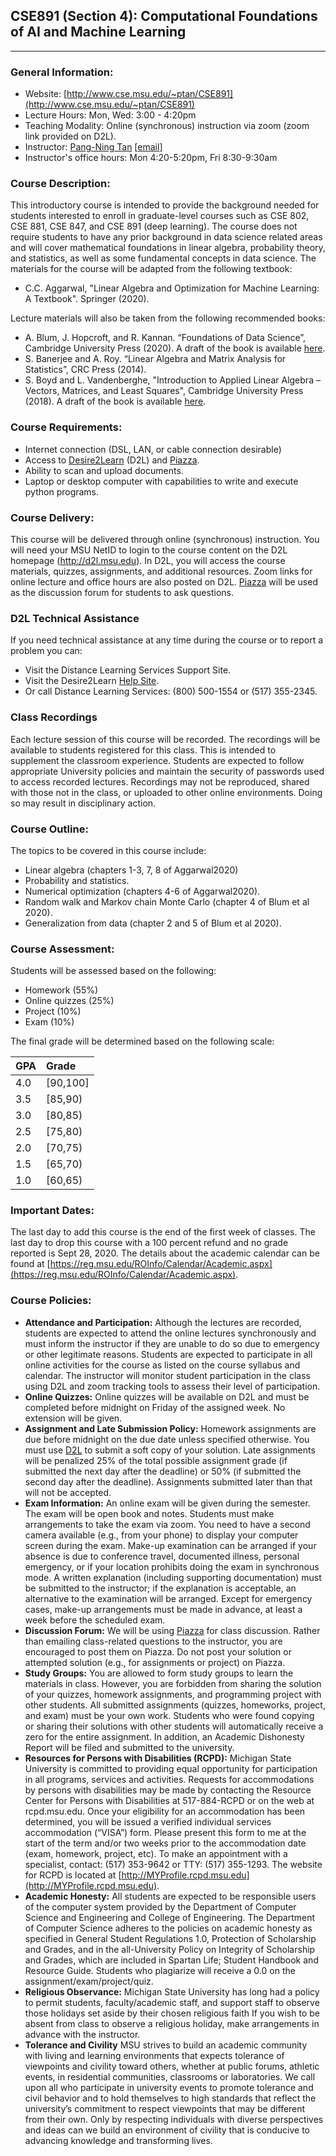 ## CSE891 (Section 4): Computational Foundations of AI and Machine Learning
---

### General Information:

- Website: [http://www.cse.msu.edu/~ptan/CSE891](http://www.cse.msu.edu/~ptan/CSE891)
- Lecture Hours: Mon, Wed: 3:00 - 4:20pm
- Teaching Modality: Online (synchronous) instruction via zoom (zoom link provided on D2L).
- Instructor: [Pang-Ning Tan](http://www.cse.msu.edu/~ptan) [[email](mailto:ptan@msu.edu)]
- Instructor's office hours: Mon 4:20-5:20pm, Fri 8:30-9:30am 

### Course Description: 
This introductory course is intended to provide the background needed for students interested to enroll in graduate-level courses such as CSE 802, CSE 881, CSE 847, and CSE 891 (deep learning). The course does not require students to have any prior background in data science related areas and will cover mathematical foundations in linear algebra, probability theory, and statistics, as well as some fundamental concepts in data science. The materials for the course will be adapted from the following textbook:
- C.C. Aggarwal, "Linear Algebra and Optimization for Machine Learning: A Textbook". Springer (2020). 

Lecture materials will also be taken from the following recommended books: 
- A. Blum, J. Hopcroft, and R. Kannan. “Foundations of Data Science”, Cambridge University Press (2020). A draft of the book is available [here](https://www.cs.cornell.edu/jeh/book.pdf).
- S. Banerjee and A. Roy. “Linear Algebra and Matrix Analysis for Statistics”, CRC Press (2014).
- S. Boyd and L. Vandenberghe, "Introduction to Applied Linear Algebra – Vectors, Matrices, and Least Squares", Cambridge University Press (2018). A draft of the book is available [here](http://vmls-book.stanford.edu/).

### Course Requirements:
-	Internet connection (DSL, LAN, or cable connection desirable)
-	Access to [Desire2Learn](https://d2l.msu.edu) (D2L) and [Piazza](https://piazza.com/msu/fall2020/cse891/home). 
-	Ability to scan and upload documents.
-	Laptop or desktop computer with capabilities to write and execute python programs. 

### Course Delivery:
This course will be delivered through online (synchronous) instruction. You will need your MSU NetID to login to the course content on the D2L homepage (http://d2l.msu.edu). In D2L, you will access the course materials, quizzes, assignments, and additional resources. Zoom links for online lecture and office hours are also posted on D2L. [Piazza](https://piazza.com/msu/fall2020/cse891/home) will be used as the discussion forum for students to ask questions. 

### D2L Technical Assistance
If you need technical assistance at any time during the course or to report a problem you can:
- Visit the Distance Learning Services Support Site.
- Visit the Desire2Learn [Help Site](http://help.d2l.msu.edu/).  
- Or call Distance Learning Services: (800) 500-1554 or (517) 355-2345.

### Class Recordings  
Each lecture session of this course will be recorded. The recordings will be available to students registered for this class. This is intended to supplement the classroom experience. Students  are  expected to follow appropriate University policies and maintain the security of passwords used to access recorded lectures. Recordings may not be  reproduced, shared with those not in the class, or uploaded to other online environments. Doing so may result in disciplinary action. 

### Course Outline: 
The topics to be covered in this course include:
- Linear algebra (chapters 1-3, 7, 8 of Aggarwal2020)
- Probability and statistics.
- Numerical optimization (chapters 4-6 of Aggarwal2020).
- Random walk and Markov chain Monte Carlo (chapter 4 of Blum et al 2020).
- Generalization from data (chapter 2 and 5 of Blum et al 2020).

### Course Assessment:
Students will be assessed based on the following:
- Homework (55%)
- Online quizzes (25%)
- Project (10%)
- Exam (10%)

The final grade will be determined based on the following scale:

| GPA |   Grade  |
|-----|:---------|
| 4.0 | [90,100] |
| 3.5 | [85,90)  |
| 3.0 | [80,85)  |
| 2.5 | [75,80)  |
| 2.0 | [70,75)  |
| 1.5 | [65,70)  |
| 1.0 | [60,65)  |

### Important Dates:
The last day to add this course is the end of the first week of classes. The last day to drop this course with a 100 percent refund and no grade reported is Sept 28, 2020. The details about the academic calendar can be found at [https://reg.msu.edu/ROInfo/Calendar/Academic.aspx](https://reg.msu.edu/ROInfo/Calendar/Academic.aspx).

### Course Policies:

- **Attendance and Participation:** Although the lectures are recorded, students are expected to attend the online lectures synchronously and must inform the instructor if they are unable to do so due to emergency or other legitimate reasons. Students are expected to participate in all online activities for the course as listed on the course syllabus and calendar. The instructor will monitor student participation in the class using D2L and zoom tracking tools to assess their level of participation.
- **Online Quizzes:** Online quizzes will be available on D2L and must be completed before midnight on Friday of the assigned week. No extension will be given. 
- **Assignment and Late Submission Policy:** Homework assignments are due before midnight on the due date unless specified otherwise.  You must use [D2L](http://d2l.msu.edu) to submit a soft copy of your solution. Late assignments will be penalized 25% of the total possible assignment grade (if submitted the next day after the deadline) or 50% (if submitted the second day after the deadline). Assignments submitted later than that will not be accepted.
- **Exam Information:** An online exam will be given during the semester. The exam will be open book and notes. Students must make arrangements to take the exam via zoom. You need to have a second camera available (e.g., from your phone) to display your computer screen during the exam. Make-up examination can be arranged if your absence is due to conference travel, documented illness, personal emergency, or if your location prohibits doing the exam in synchronous mode. A written explanation (including supporting documentation) must be submitted to the instructor; if the explanation is acceptable, an alternative to the examination will be arranged. Except for emergency cases, make-up arrangements must be made in advance, at least a week before the scheduled exam. 
- **Discussion Forum:** We will be using [Piazza](https://piazza.com/msu/fall2020/cse891/home) for class discussion. Rather than emailing class-related questions to the instructor, you are encouraged to post them on Piazza. Do not post your solution or attempted solution (e.g., for assignments or project) on Piazza. 
- **Study Groups:** You are allowed to form study groups to learn the materials in class. However, you are forbidden from sharing the solution of your quizzes, homework assignments, and programming project with other students. All submitted assignments (quizzes, homeworks, project, and exam) must be your own work. Students who were found copying or sharing their solutions with other students will automatically receive a zero for the entire assignment. In addition, an Academic Dishonesty Report will be filed and submitted to the university.
- **Resources for Persons with Disabilities (RCPD):** Michigan State University is committed to providing equal opportunity for participation in all programs, services and activities. Requests for accommodations by persons with disabilities may be made by contacting the Resource Center for Persons with Disabilities at 517-884-RCPD or on the web at rcpd.msu.edu. Once your eligibility for an accommodation has been determined, you will be issued a verified individual services accommodation (“VISA”) form. Please present this form to me at the start of the term and/or two weeks prior to the accommodation date (exam, homework, project, etc). To make an appointment with a specialist, contact:  (517) 353-9642 or TTY:  (517) 355-1293. The website for RCPD is located at [http://MYProfile.rcpd.msu.edu](http://MYProfile.rcpd.msu.edu).
- **Academic Honesty:** All students are expected to be responsible users of the computer system provided by the Department of Computer Science and Engineering and College of Engineering. The Department of Computer Science adheres to the policies on academic honesty as specified in General Student Regulations 1.0, Protection of Scholarship and Grades, and in the all-University Policy on Integrity of Scholarship and Grades, which are included in Spartan Life; Student Handbook and Resource Guide. Students who plagiarize will receive a 0.0 on the assignment/exam/project/quiz.  
- **Religious Observance:** Michigan State University has long had a policy to permit students, faculty/academic staff, and support staff to observe those holidays set aside by their chosen religious faith If you wish to be absent from class to observe a religious holiday, make arrangements in advance with the instructor.
- **Tolerance and Civility** MSU strives to build an academic community with living and learning environments that expects tolerance of viewpoints and civility toward others, whether at public forums, athletic events, in residential communities, classrooms or laboratories. We call upon all who participate in university events to promote tolerance and civil behavior and to hold themselves to high standards that reflect the university’s commitment to respect viewpoints that may be different from their own. Only by respecting individuals with diverse perspectives and ideas can we build an environment of civility that is conducive to advancing knowledge and transforming lives.
